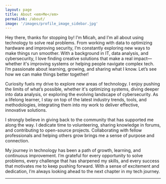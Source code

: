 ```yaml
---
layout: page
title: About <em>Me</em>
permalink: /about/
image: '/images/profile_image_sidebar.jpg'
---
```

Hey there, thanks for stopping by! I’m Micah, and I’m all about using technology to solve real problems. From working with data to optimizing hardware and improving security, I’m constantly exploring new ways to make things run smoother. With a background in IT, data analysis, and cybersecurity, I love finding creative solutions that make a real impact—whether it's improving systems or helping people navigate complex tech. I’m passionate about learning, growing, and sharing what I know. Let’s see how we can make things better together!

Curiosity fuels my drive to explore new areas of technology. I enjoy pushing the limits of what’s possible, whether it's optimizing systems, diving deeper into data analysis, or exploring the evolving landscape of cybersecurity. As a lifelong learner, I stay on top of the latest industry trends, tools, and methodologies, integrating them into my work to deliver effective, innovative solutions.

I strongly believe in giving back to the community that has supported me along the way. I dedicate time to volunteering, sharing knowledge in forums, and contributing to open-source projects. Collaborating with fellow professionals and helping others grow brings me a sense of purpose and connection.

My journey in technology has been a path of growth, learning, and continuous improvement. I’m grateful for every opportunity to solve problems, every challenge that has sharpened my skills, and every success that motivates me to keep pushing forward. With a sense of excitement and dedication, I’m always looking ahead to the next chapter in my tech journey.

***